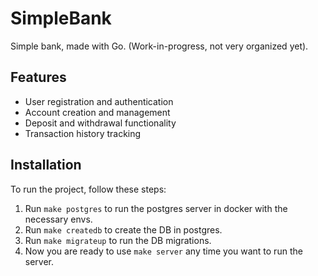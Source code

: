 # SimpleBank

Simple bank, made with Go. (Work-in-progress, not very organized yet).

## Features

- User registration and authentication
- Account creation and management
- Deposit and withdrawal functionality
- Transaction history tracking

## Installation

To run the project, follow these steps:

1. Run `make postgres` to run the postgres server in docker with the necessary envs.
2. Run `make createdb` to create the DB in postgres.
3. Run `make migrateup` to run the DB migrations.
4. Now you are ready to use `make server` any time you want to run the server.